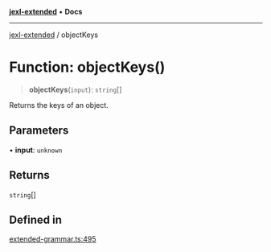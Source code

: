 [**jexl-extended**](../README.md) • **Docs**

***

[jexl-extended](../globals.md) / objectKeys

# Function: objectKeys()

> **objectKeys**(`input`): `string`[]

Returns the keys of an object.

## Parameters

• **input**: `unknown`

## Returns

`string`[]

## Defined in

[extended-grammar.ts:495](https://github.com/nikoraes/jexl-extended/blob/0d088073b18839315bb7964d107cdd49b0d074cd/src/extended-grammar.ts#L495)
